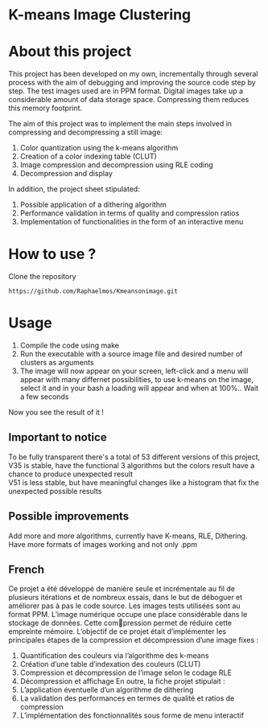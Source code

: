 # K-means Image Clustering



# About this project

This project has been developed on my own, incrementally through several process with the aim of debugging and improving the source code step by step. The
test images used are in PPM format.
Digital images take up a considerable amount of data storage space. Compressing them reduces this memory footprint. 


The aim of this project was to implement
the main steps involved in compressing and decompressing a still image:
  1. Color quantization using the k-means algorithm
  2. Creation of a color indexing table (CLUT)
  3. Image compression and decompression using RLE coding
  4. Decompression and display

In addition, the project sheet stipulated:
  1. Possible application of a dithering algorithm
  2. Performance validation in terms of quality and compression ratios
  3. Implementation of functionalities in the form of an interactive menu


# How to use ?

Clone the repository
```
https://github.com/Raphaelmos/Kmeansonimage.git
```
# Usage

1. Compile the code using make
2. Run the executable with a source image file and desired number of clusters as arguments
3. The image will now appear on your screen, left-click and a menu will appear with many differnet possibilities, to use k-means on the image, select it and in your bash a loading will appear and when at 100%.. Wait a few seconds

Now you see the result of it !

## Important to notice

To be fully transparent there's a total of 53 different versions of this project, 
<br/> V35 is stable, have the functional 3 algorithms but the colors result have a chance to produce unexpected result
<br/> V51 is less stable, but have meaningful changes like a histogram that fix the unexpected possible results 

## Possible improvements

Add more and more algorithms, currently have K-means, RLE, Dithering.
<br/>Have more formats of images working and not only .ppm

## French 

Ce projet a été développé de manière seule et incrémentale au fil de plusieurs itérations
et de nombreux essais, dans le but de déboguer et améliorer pas à pas le code source. Les
images tests utilisées sont au format PPM.
L’image numérique occupe une place considérable dans le stockage de données. Cette  compression permet de réduire cette empreinte mémoire. L’objectif de ce projet était d’implémenter
les principales étapes de la compression et décompression d’une image fixes :
1. Quantification des couleurs via l’algorithme des k-means
2. Création d’une table d’indexation des couleurs (CLUT)
3. Compression et décompression de l’image selon le codage RLE
4. Décompression et affichage
En outre, la fiche projet stipulait :
1. L’application éventuelle d’un algorithme de dithering
2. La validation des performances en termes de qualité et ratios de compression
3. L’implémentation des fonctionnalités sous forme de menu interactif

